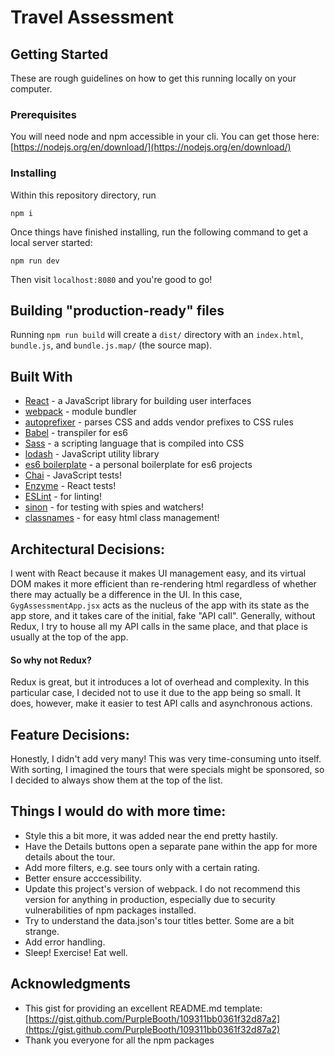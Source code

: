 # Travel Assessment

## Getting Started

These are rough guidelines on how to get this running locally on your computer.

### Prerequisites

You will need node and npm accessible in your cli. You can get those here: [https://nodejs.org/en/download/](https://nodejs.org/en/download/)

### Installing

Within this repository directory, run
```
npm i
```

Once things have finished installing, run the following command to get a local server started:
```
npm run dev
```

Then visit `localhost:8080` and you're good to go!


## Building "production-ready" files

Running `npm run build` will create a `dist/` directory with an `index.html`, `bundle.js`, and `bundle.js.map/` (the source map).

## Built With

* [React](https://reactjs.org/) - a JavaScript library for building user interfaces
* [webpack](https://webpack.js.org/) - module bundler
* [autoprefixer](https://github.com/postcss/autoprefixer) - parses CSS and adds vendor prefixes to CSS rules
* [Babel](https://babeljs.io/) - transpiler for es6
* [Sass](http://sass-lang.com/) - a scripting language that is compiled into CSS
* [lodash](https://lodash.com/) - JavaScript utility library
* [es6 boilerplate](https://github.com/RussHR/es6-boilerplate) - a personal boilerplate for es6 projects
* [Chai](http://www.chaijs.com/) - JavaScript tests!
* [Enzyme](https://github.com/airbnb/enzyme) - React tests!
* [ESLint](https://eslint.org/) - for linting!
* [sinon](http://sinonjs.org/) - for testing with spies and watchers!
* [classnames](https://github.com/JedWatson/classnames) - for easy html class management!

## Architectural Decisions:

I went with React because it makes UI management easy, and its virtual DOM makes it more efficient than re-rendering html regardless of whether there may actually be a difference in the UI. In this case, `GygAssessmentApp.jsx` acts as the nucleus of the app with its state as the app store, and it takes care of the initial, fake "API call". Generally, without Redux, I try to house all my API calls in the same place, and that place is usually at the top of the app.

#### So why not Redux?

Redux is great, but it introduces a lot of overhead and complexity. In this particular case, I decided not to use it due to the app being so small. It does, however, make it easier to test API calls and asynchronous actions.

## Feature Decisions:

Honestly, I didn't add very many! This was very time-consuming unto itself. With sorting, I imagined the tours that were specials might be sponsored, so I decided to always show them at the top of the list.


## Things I would do with more time:

* Style this a bit more, it was added near the end pretty hastily.
* Have the Details buttons open a separate pane within the app for more details about the tour.
* Add more filters, e.g. see tours only with a certain rating.
* Better ensure acccessibility.
* Update this project's version of webpack. I do not recommend this version for anything in production, especially due to security vulnerabilities of npm packages installed.
* Try to understand the data.json's tour titles better. Some are a bit strange.
* Add error handling.
* Sleep! Exercise! Eat well.


## Acknowledgments

* This gist for providing an excellent README.md template: [https://gist.github.com/PurpleBooth/109311bb0361f32d87a2](https://gist.github.com/PurpleBooth/109311bb0361f32d87a2)
* Thank you everyone for all the npm packages
